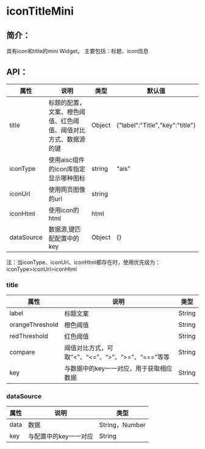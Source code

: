 # iconTitleMini
## 简介：
具有icon和title的mini Widget。
主要包括：标题、icon信息

## API：

属性 | 说明 | 类型 | 默认值
--------- | -------------| -------------| -------------
title | 标题的配置，文案、橙色阈值、红色阈值、阈值对比方式、数据源的键| Object | {"label":"Title","key":"title"}
iconType | 使用aisc组件的icon库指定显示哪种图标| string| "ais"
iconUrl | 使用网页图像的url| string| 
iconHtml| 使用icon的html| html| <Icon type="ais" size="large"/>
dataSource| 数据源,键匹配配置中的key| Object| {}

注：当iconType、iconUrl、iconHtml都存在时，使用优先级为：iconType>iconUrl>iconHtml

### title
属性 | 说明 | 类型 
--------- | -------------| -------------
label | 标题文案| String| 
orangeThreshold | 橙色阈值| String|
redThreshold | 红色阈值| String| 
compare | 阈值对比方式，可取“<”、“<=”、“>”、“>=”、“===”等等| String| 
key | 与数据中的key一一对应，用于获取相应数据| String|

### dataSource
属性 | 说明 | 类型 
--------- | -------------| -------------
data | 数据| String，Number| 
key | 与配置中的key一一对应| String|


